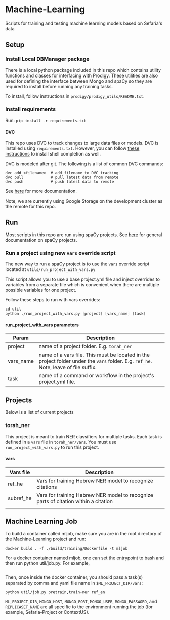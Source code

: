 # Machine-Learning
Scripts for training and testing machine learning models based on Sefaria's data

## Setup

### Install Local DBManager package

There is a local python package included in this repo which contains utility functions and classes for interfacing with Prodigy. These utilities are also used for defining the interface between Mongo and spaCy so they are required to install before running any training tasks.

To install, follow instructions in `prodigy/prodigy_utils/README.txt`.

### Install requirements

Run: `pip install -r requirements.txt`

#### DVC

This repo uses DVC to track changes to large data files or models. DVC is installed using `requirements.txt`. However, you can follow [these instructions](https://dvc.org/doc/install/completion) to install shell completion as well.

DVC is modeled after git. The following is a list of common DVC commands:

```shell
dvc add <filename>  # add filename to DVC tracking
dvc pull            # pull latest data from remote
dvc push            # push latest data to remote
```

See [here](https://dvc.org/doc/start/data-management/data-versioning) for more documentation.

Note, we are currently using Google Storage on the development cluster as the remote for this repo.

## Run

Most scripts in this repo are run using spaCy projects. See [here](https://spacy.io/usage/projects) for general documentation on spaCy projects.

### Run a project using new `vars` override script

The new way to run a spaCy project is to use the `vars` override script located at `utils/run_project_with_vars.py`

This script allows you to use a base project.yml file and inject overrides to variables from a separate file which is
convenient when there are multiple possible variables for one project.

Follow these steps to run with vars overrides:

```shell
cd util
python ./run_project_with_vars.py [project] [vars_name] [task]
```

#### run_project_with_vars parameters

| Param     | Description                                                                                                                         |
|-----------|-------------------------------------------------------------------------------------------------------------------------------------|
| project   | name of a project folder. E.g. `torah_ner`                                                                                          |
| vars_name | name of a vars file. This must be located in the project folder under the `vars` folder. E.g. `ref_he`. Note, leave of file suffix. |
| task      | name of a command or workflow in the project's project.yml file.                                                                    |

## Projects

Below is a list of current projects

### torah_ner

This project is meant to train NER classifiers for multiple tasks. Each task is defined in a `vars` file in `torah_ner/vars`.
You must use `run_project_with_vars.py` to run this project.

#### vars

| Vars file | Description                                                                         |
|-----------|-------------------------------------------------------------------------------------|
| ref_he    | Vars for training Hebrew NER model to recognize citations                           |
| subref_he | Vars for training Hebrew NER model to recognize parts of citation within a citation |
|           |                                                                                     |

## Machine Learning Job
To build a container called mljob, make sure you are in the root directory of the Machine-Learning project and run:
```
docker build . -f ./build/training/Dockerfile -t mljob
```
For a docker container named mljob, one can set the entrypoint to bash and then run python util/job.py.  For example,
```docker run -it --entrypoint /bin/bash -v $GOOGLE_APPLICATION_CREDENTIALS:/tmp/keys/mljob.json:ro -e GOOGLE_APPLICATION_CREDENTIALS=/tmp/keys/mljob.json -e MONGO_HOST="172.17.0.2" -e MONGO_PORT=27017 -e MONGO_USER="" -e MONGO_PASSWORD="" -e REPLICASET_NAME="" -e GPU_ID=0 -e ML_PROJECT_DIR=torah_ner mljob
```
Then, once inside the docker container, you should pass a task(s) separated by comma and yaml file name in `$ML_PROJECT_DIR/vars`:
```
python util/job.py pretrain,train-ner ref_en
```

`ML_PROJECT_DIR`, `MONGO_HOST`, `MONGO_PORT`, `MONGO_USER`, `MONGO_PASSWORD`, and `REPLICASET_NAME` are all specific to the environment running the job (for example, Sefaria-Project or ContextUS).
